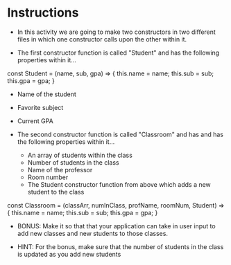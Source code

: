 # **Instructions**

* In this activity we are going to make two constructors in two different files in which one constructor calls upon the other within it.

* The first constructor function is called "Student" and has the following properties within it...                  

const Student = (name, sub, gpa) => {
  this.name = name;
  this.sub = sub;
  this.gpa = gpa;
}

  * Name of the student
  * Favorite subject
  * Current GPA

* The second constructor function is called "Classroom" and has and has the following properties within it...

  * An array of students within the class
  * Number of students in the class
  * Name of the professor
  * Room number
  * The Student constructor function from above which adds a new student to the class

const Classroom = (classArr, numInClass, profName, roomNum, Student) => {
  this.name = name;
  this.sub = sub;
  this.gpa = gpa;
}



* BONUS: Make it so that that your application can take in user input to add new classes and new students to those classes.

* HINT: For the bonus, make sure that the number of students in the class is updated as you add new students

